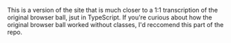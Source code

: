 This is a version of the site that is much closer to a 1:1 transcription of the original browser ball, jsut in TypeScript. If you're curious about how the original browser ball worked without classes, I'd reccomend this part of the repo.